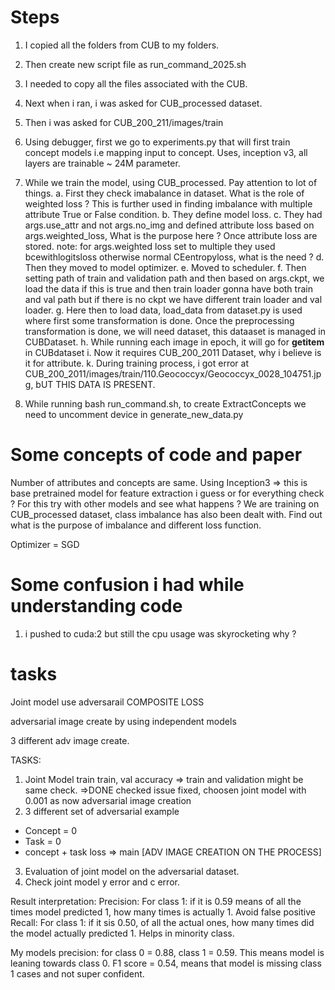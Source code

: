 # Steps
1. I copied all the folders from CUB to my folders. 
2. Then create new script file as run_command_2025.sh
3. I needed to copy all the files associated with the CUB.
4. Next when i ran, i was asked for CUB_processed dataset.
5. Then i was asked for CUB_200_211/images/train
6. Using debugger, first we go to experiments.py that will first train concept models i.e mapping input to concept. Uses, inception v3, all layers are trainable ~ 24M parameter. 
7. While  we train the model, using CUB_processed. Pay attention to lot of things.
    a. First they check imabalance in dataset. What is the role of weighted loss ? This is further used in finding imbalance with multiple attribute True or False condition.
    b. They define model loss.
    c. They had args.use_attr and not args.no_img and defined attribute loss  based on args.weighted_loss, What is the purpose here ? Once attribute loss are stored. note: for args.weighted loss set to multiple they used bcewithlogitsloss otherwise normal CEentropyloss, what is the need ? 
    d. Then they moved to model optimizer.
    e. Moved to scheduler. 
    f. Then setting path of train and validation path and then based on args.ckpt, we load the data if this is true and then train loader gonna have both train and val path but if there is no ckpt we have different train loader and val loader. 
    g. Here then to load data, load_data from dataset.py is used where first some transformation is done. Once the preprocessing transformation is done, we will need dataset, this dataaset is managed in CUBDataset. 
    h. While running each image in epoch, it will go for __getitem__ in CUBdataset
    i. Now it requires CUB_200_2011 Dataset, why i believe is it for attribute. 
    k. During training process, i got error at CUB_200_2011/images/train/110.Geococcyx/Geococcyx_0028_104751.jpg, bUT THIS DATA IS PRESENT. 

8. While running bash run_command.sh, to create ExtractConcepts we need to uncomment device in generate_new_data.py


# Some concepts of code and paper
Number of attributes and concepts are same.
Using Inception3 => this is base pretrained model for feature extraction i guess or for everything check ? 
For this try with other models and see what happens ? 
We are training on CUB_processed dataset, class imbalance has also been dealt with.
Find out what is the purpose of imbalance and different loss function. 

Optimizer =  SGD


# Some confusion i had while understanding code
1. i pushed to cuda:2 but still the cpu usage was skyrocketing why ? 

# tasks
Joint model use adversarail 
COMPOSITE LOSS 

adversarial image create by using independent models

3 different adv image create.


TASKS: 
1. Joint Model train train, val accuracy => train and validation might be same check. =>DONE checked issue fixed, choosen joint model with 0.001 as now adversarial image creation
2. 3 different set of adversarial example
 - Concept = 0
 - Task = 0 
 - concept + task loss  => main  [ADV IMAGE CREATION ON THE PROCESS]
3. Evaluation of joint model on the adversarial dataset. 
4. Check joint model y error and c error. 

Result interpretation:
Precision: For class 1: if it is 0.59 means of all the times model predicted 1, how many times is actually 1. Avoid false positive
Recall: For class 1: if it sis 0.50, of all the actual ones, how many times did the model actually predicted 1. Helps in minority class. 

My models precision:
for class 0 = 0.88, class 1 = 0.59. This means model is leaning towards class 0. 
F1 score = 0.54, means that model is missing class 1 cases and not super confident.  


